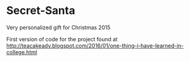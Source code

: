 # Secret-Santa
Very personalized gift for Christmas 2015

First version of code for the project found at http://teacakeady.blogspot.com/2016/01/one-thing-i-have-learned-in-college.html

